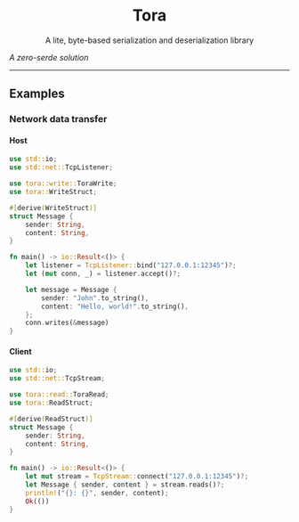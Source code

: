 <div align="center">
    <h1>Tora</h1>
    <p>A lite, byte-based serialization and deserialization library</p>
</div>

*A zero-serde solution*

---

## Examples

### Network data transfer

#### Host

```rust
use std::io;
use std::net::TcpListener;

use tora::write::ToraWrite;
use tora::WriteStruct;

#[derive(WriteStruct)]
struct Message {
    sender: String,
    content: String,
}

fn main() -> io::Result<()> {
    let listener = TcpListener::bind("127.0.0.1:12345")?;
    let (mut conn, _) = listener.accept()?;

    let message = Message {
        sender: "John".to_string(),
        content: "Hello, world!".to_string(),
    };
    conn.writes(&message)
}
```

#### Client

```rust
use std::io;
use std::net::TcpStream;

use tora::read::ToraRead;
use tora::ReadStruct;

#[derive(ReadStruct)]
struct Message {
    sender: String,
    content: String,
}

fn main() -> io::Result<()> {
    let mut stream = TcpStream::connect("127.0.0.1:12345")?;
    let Message { sender, content } = stream.reads()?;
    println!("{}: {}", sender, content);
    Ok(())
}
```
